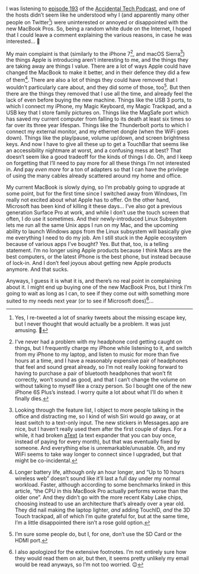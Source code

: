 <!--
.. title: My problems with the new MacBooks.
.. date: 2016-10-29 21:39
.. author: Blake Winton
.. tags: apple, macbook
-->


I was listening to [episode 193](http://atp.fm/episodes/193) of the [Accidental Tech Podcast](http://atp.fm/), and one of the hosts didn’t seem like he understood why I (and apparently many other people on Twitter[^0]) were uninterested or annoyed or disappointed with the new MacBook Pros.  So, being a random white dude on the Internet, I hoped that I could leave a comment explaining the various reasons, in case he was interested…  🙂

<!-- TEASER_END -->

My main complaint is that (similarly to the iPhone 7[^1], and macOS Sierra[^2]) the things Apple is introducing aren’t interesting to me, and the things they are taking away are things I value.  There are a lot of ways Apple could have changed the MacBook to make it better, and in their defence they did a few of them[^3].  There are also a lot of things they could have removed that I wouldn’t particularly care about, and they did some of those, too[^4].  But then there are the things they removed that I use all the time, and already feel the lack of even before buying the new machine.  Things like the USB 3 ports, to which I connect my iPhone, my Magic Keyboard, my Magic Trackpad, and a USB key that I store family pictures on.  Things like the MagSafe port which has saved my current computer from falling to its death at least six times so far over its three year lifespan.  Things like the Thunderbolt ports to which I connect my external monitor, and my ethernet dongle (when the WiFi goes down).  Things like the play/pause, volume up/down, and screen brightness keys.  And now I have to give all these up to get a TouchBar that seems like an accessibility nightmare at worst, and a confusing mess at best?  That doesn’t seem like a good tradeoff for the kinds of things I do.  Oh, and I keep on forgetting that I’ll need to pay more for all these things I’m not interested in.  And pay _even more_ for a ton of adapters so that I can have the privilege of using the many cables already scattered around my home and office.

My current MacBook is slowly dying, so I’m probably going to upgrade at some point, but for the first time since I switched away from Windows, I’m really not excited about what Apple has to offer.  On the other hand, Microsoft has been kind of killing it these days…  I’ve also got a previous generation Surface Pro at work, and while I don’t use the touch screen that often, I do use it sometimes.  And their newly-introduced Linux Subsystem lets me run all the same Unix apps I run on my Mac, and the upcoming ability to launch Windows apps from the Linux subsystem will basically give me everything I need to do my job.  Am I still stuck in the Apple ecosystem because of various apps I’ve bought?  Yes.  But that, too, is a telling statement.  I’m no longer using Apple products because I think Macs are the best computers, or the latest iPhone is the best phone, but instead because of lock-in.  And I don’t feel joyous about getting new Apple products anymore.  And that sucks.

Anyways, I guess it is what it is, and there’s no real point in complaining about it.  I might end up buying one of the new MacBook Pros, but I think I’m going to wait as long as I can, to see if they come out with something more suited to my needs next year (or to see if Microsoft does)[^5]…

[^0]: Yes, I re-tweeted a lot of snarky tweets about the missing escape key, but I never thought that would actually be a problem.  It was just amusing.  🙂

[^1]: I’ve never had a problem with my headphone cord getting caught on things, but I frequently charge my iPhone while listening to it, and switch from my iPhone to my laptop, and listen to music for more than five hours at a time, and I have a reasonably expensive pair of headphones that feel and sound great already, so I’m not really looking forward to having to purchase a pair of bluetooth headphones that won’t fit correctly, won’t sound as good, and that I can’t change the volume on without talking to myself like a crazy person.  So I bought one of the new iPhone 6S Plus’s instead.  I worry quite a lot about what I’ll do when it finally dies.

[^2]: Looking through the feature list, I object to more people talking in the office and distracting me, so I kind of wish Siri would go away, or at least switch to a text-only input.  The new stickers in Messages.app are nice, but I haven’t really used them after the first couple of days.  For a while, it had broken [aText](http://www.trankynam.com/atext/) (a text expander that you can buy once, instead of paying for every month), but that was eventually fixed by someone.  And everything else is unremarkable/unusable.  Oh, and my WiFi seems to take way longer to connect since I upgraded, but that might be co-incidental.

[^3]: Longer battery life, although only an hour longer, and “Up to 10 hours wireless web” doesn’t sound like it’ll last a full day under my normal workload.
Faster, although according to some benchmarks linked in this article, “the CPU in this MacBook Pro actually performs worse than the older one”.  And they didn’t go with the more recent Kaby Lake chips, choosing instead to use an architecture that’s already over a year old.
They did nail making the laptop lighter, _and_ adding TouchID, _and_ the 3D Touch trackpad, all of which I’m quite grateful for, but at the same time, I’m a little disappointed there isn’t a rose gold option.

[^4]: I’m sure some people do, but I, for one, don’t use the SD Card or the HDMI port.

[^5]: I also apologized for the extensive footnotes.  I’m not entirely sure how they would read them on air, but then, it seems pretty unlikely my email would be read anyways, so I’m not too worried.  😉
